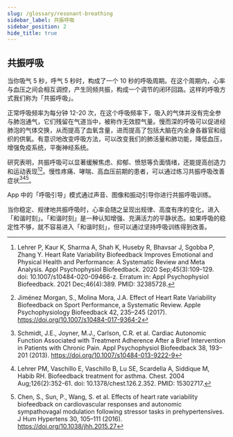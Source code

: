 ```yaml
---
slug: /glossary/resonant-breathing
sidebar_label: 共振呼吸
sidebar_position: 2
hide_title: true
---
```


## 共振呼吸

当你吸气 5 秒，呼气 5 秒时，构成了一个 10 秒的呼吸周期。在这个周期内，心率与血压之间会相互调控，产生同频共振，构成一个调节的闭环回路。这样的呼吸方式我们称为「共振呼吸」。

正常呼吸频率为每分钟 12-20 次，在这个呼吸频率下，吸入的气体并没有完全参与肺泡通气，它们残留在气道当中，被称作无效腔气量。慢而深的呼吸可以促进经肺泡的气体交换，从而提高了血氧含量，进而提高了包括大脑在内全身各器官和组织的供氧。有意识地改变呼吸方法，可以改变我们的肺活量和肺功能，降低血压，增强免疫系统，平衡神经系统。

研究表明，共振呼吸可以显著缓解焦虑、抑郁、愤怒等负面情绪，还能提高创造力和运动表现[^1][^2]。慢性疼痛、哮喘、高血压前期的患者，可以通过练习共振呼吸改善症状[^3][^4][^5]。

App 中的「呼吸引导」模式通过声音、图像和振动引导你进行共振呼吸训练。

当你稳定、规律地共振呼吸时，心率会随之呈现出规律、高度有序的变化，进入「和谐时刻」。「和谐时刻」是一种认知增强、充满活力的平静状态。如果呼吸的稳定性不够，就不容易进入「和谐时刻」，但可以通过坚持呼吸训练得到改善。

[^1]: Lehrer P, Kaur K, Sharma A, Shah K, Huseby R, Bhavsar J, Sgobba P, Zhang Y. Heart Rate Variability Biofeedback Improves Emotional and Physical Health and Performance: A Systematic Review and Meta Analysis. Appl Psychophysiol Biofeedback. 2020 Sep;45(3):109-129. doi: 10.1007/s10484-020-09466-z. Erratum in: Appl Psychophysiol Biofeedback. 2021 Dec;46(4):389. PMID: 32385728.

[^2]: Jiménez Morgan, S., Molina Mora, J.A. Effect of Heart Rate Variability Biofeedback on Sport Performance, a Systematic Review. Apple Psychophysiology Biofeedback 42, 235–245 (2017). https://doi.org/10.1007/s10484-017-9364-2

[^3]: Schmidt, J.E., Joyner, M.J., Carlson, C.R. et al. Cardiac Autonomic Function Associated with Treatment Adherence After a Brief Intervention in Patients with Chronic Pain. Appl Psychophysiol Biofeedback 38, 193–201 (2013). https://doi.org/10.1007/s10484-013-9222-9

[^4]: Lehrer PM, Vaschillo E, Vaschillo B, Lu SE, Scardella A, Siddique M, Habib RH. Biofeedback treatment for asthma. Chest. 2004 Aug;126(2):352-61. doi: 10.1378/chest.126.2.352. PMID: 15302717.

[^5]: Chen, S., Sun, P., Wang, S. et al. Effects of heart rate variability biofeedback on cardiovascular responses and autonomic sympathovagal modulation following stressor tasks in prehypertensives. J Hum Hypertens 30, 105–111 (2016). https://doi.org/10.1038/jhh.2015.27